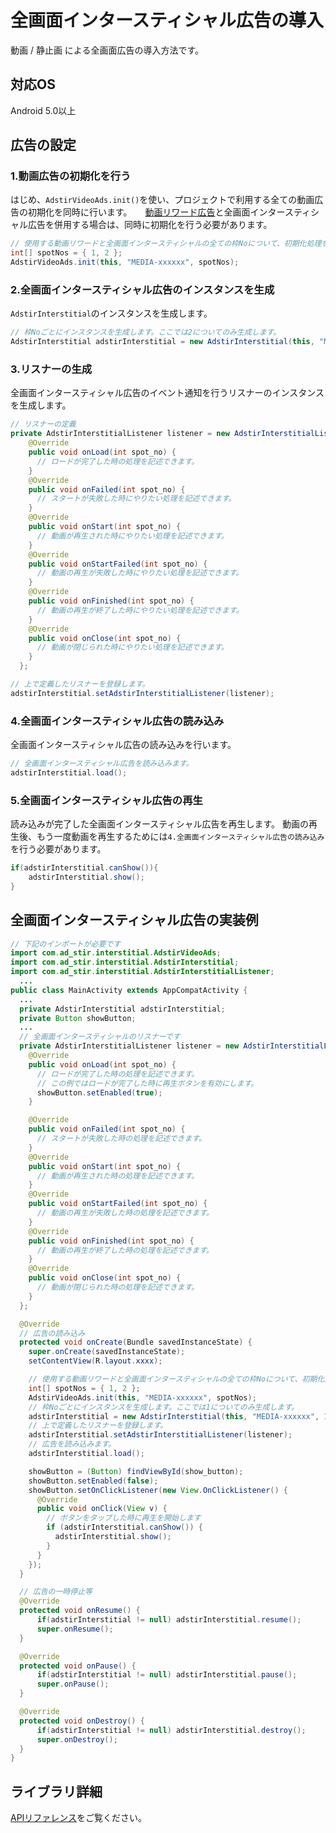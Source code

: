 # 全画面インタースティシャル広告の導入

動画 / 静止画 による全画面広告の導入方法です。

## 対応OS

Android 5.0以上

## 広告の設定

### 1.動画広告の初期化を行う

はじめ、`AdstirVideoAds.init()`を使い、プロジェクトで利用する全ての動画広告の初期化を同時に行います。　　[動画リワード広告](reward/index.md)と全画面インタースティシャル広告を併用する場合は、同時に初期化を行う必要があります。

```java
// 使用する動画リワードと全画面インタースティシャルの全ての枠Noについて、初期化処理を行います。
int[] spotNos = { 1, 2 };
AdstirVideoAds.init(this, "MEDIA-xxxxxx", spotNos);
```

### 2.全画面インタースティシャル広告のインスタンスを生成

`AdstirInterstitial`のインスタンスを生成します。
```java
// 枠Noごとにインスタンスを生成します。ここでは2についてのみ生成します。
AdstirInterstitial adstirInterstitial = new AdstirInterstitial(this, "MEDIA-xxxxxx", 2);
```

### 3.リスナーの生成

全画面インタースティシャル広告のイベント通知を行うリスナーのインスタンスを生成します。

```java
// リスナーの定義
private AdstirInterstitialListener listener = new AdstirInterstitialListener() {
    @Override
    public void onLoad(int spot_no) {
      // ロードが完了した時の処理を記述できます。
    }
    @Override
    public void onFailed(int spot_no) {
      // スタートが失敗した時にやりたい処理を記述できます。
    }
    @Override
    public void onStart(int spot_no) {
      // 動画が再生された時にやりたい処理を記述できます。
    }
    @Override
    public void onStartFailed(int spot_no) {
      // 動画の再生が失敗した時にやりたい処理を記述できます。
    }
    @Override
    public void onFinished(int spot_no) {
      // 動画の再生が終了した時にやりたい処理を記述できます。
    }
    @Override
    public void onClose(int spot_no) {
      // 動画が閉じられた時にやりたい処理を記述できます。
    }
  };

// 上で定義したリスナーを登録します。
adstirInterstitial.setAdstirInterstitialListener(listener);
```

### 4.全画面インタースティシャル広告の読み込み

全画面インタースティシャル広告の読み込みを行います。

```java
// 全画面インタースティシャル広告を読み込みます。
adstirInterstitial.load();
```

### 5.全画面インタースティシャル広告の再生

読み込みが完了した全画面インタースティシャル広告を再生します。
動画の再生後、もう一度動画を再生するためには`4.全画面インタースティシャル広告の読み込み`を行う必要があります。

```java
if(adstirInterstitial.canShow()){
    adstirInterstitial.show();
}
```

## 全画面インタースティシャル広告の実装例


```java
// 下記のインポートが必要です
import com.ad_stir.interstitial.AdstirVideoAds;
import com.ad_stir.interstitial.AdstirInterstitial;
import com.ad_stir.interstitial.AdstirInterstitialListener;
  ...
public class MainActivity extends AppCompatActivity {
  ...
  private AdstirInterstitial adstirInterstitial;
  private Button showButton;
  ...
  // 全画面インタースティシャルのリスナーです
  private AdstirInterstitialListener listener = new AdstirInterstitialListener() {
    @Override
    public void onLoad(int spot_no) {
      // ロードが完了した時の処理を記述できます。
      // この例ではロードが完了した時に再生ボタンを有効にします。 
      showButton.setEnabled(true);
    }

    @Override
    public void onFailed(int spot_no) {
      // スタートが失敗した時の処理を記述できます。
    }
    @Override
    public void onStart(int spot_no) {
      // 動画が再生された時の処理を記述できます。
    }
    @Override
    public void onStartFailed(int spot_no) {
      // 動画の再生が失敗した時の処理を記述できます。
    }
    @Override
    public void onFinished(int spot_no) {
      // 動画の再生が終了した時の処理を記述できます。
    }
    @Override
    public void onClose(int spot_no) {
      // 動画が閉じられた時の処理を記述できます。
    }
  };

  @Override
  // 広告の読み込み
  protected void onCreate(Bundle savedInstanceState) {
    super.onCreate(savedInstanceState);
    setContentView(R.layout.xxxx);

    // 使用する動画リワードと全画面インタースティシャルの全ての枠Noについて、初期化処理を行います。
    int[] spotNos = { 1, 2 };
    AdstirVideoAds.init(this, "MEDIA-xxxxxx", spotNos);
    // 枠Noごとにインスタンスを生成します。ここでは1についてのみ生成します。
    adstirInterstitial = new AdstirInterstitial(this, "MEDIA-xxxxxx", 1);
    // 上で定義したリスナーを登録します。
    adstirInterstitial.setAdstirInterstitialListener(listener);
    // 広告を読み込みます。
    adstirInterstitial.load();

    showButton = (Button) findViewById(show_button);
    showButton.setEnabled(false);
    showButton.setOnClickListener(new View.OnClickListener() {
      @Override
      public void onClick(View v) {
        // ボタンをタップした時に再生を開始します
        if (adstirInterstitial.canShow()) {
          adstirInterstitial.show();
        }
      }
    });
  }

  // 広告の一時停止等
  @Override
  protected void onResume() {
	  if(adstirInterstitial != null) adstirInterstitial.resume();
	  super.onResume();
  }

  @Override
  protected void onPause() {
	  if(adstirInterstitial != null) adstirInterstitial.pause();
	  super.onPause();
  }

  @Override
  protected void onDestroy() {
	  if(adstirInterstitial != null) adstirInterstitial.destroy();
	  super.onDestroy();
  }
}
```

## ライブラリ詳細

[APIリファレンス](../api/index.md#全画面インタースティシャル広告)をご覧ください。